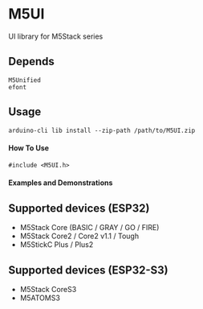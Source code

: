 # M5UI

UI library for M5Stack series




## Depends
```
M5Unified
efont
```

## Usage
```
arduino-cli lib install --zip-path /path/to/M5UI.zip
```

#### How To Use

```
#include <M5UI.h>
```

#### Examples and Demonstrations




## Supported devices (ESP32)
 - M5Stack Core (BASIC / GRAY / GO / FIRE)
 - M5Stack Core2 / Core2 v1.1 / Tough
 - M5StickC Plus / Plus2

## Supported devices (ESP32-S3)
 - M5Stack CoreS3
 - M5ATOMS3
